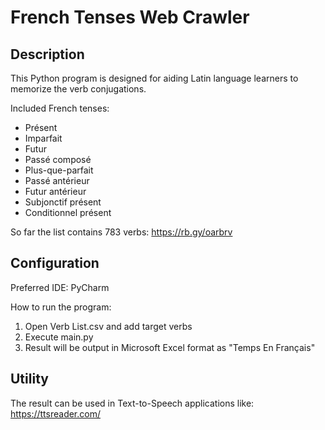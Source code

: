 # French Tenses Web Crawler

## Description
This Python program is designed for aiding Latin language learners to memorize the verb conjugations.

Included French tenses:
* Présent
* Imparfait
* Futur
* Passé composé
* Plus-que-parfait
* Passé antérieur
* Futur antérieur
* Subjonctif présent
* Conditionnel présent

So far the list contains 783 verbs: https://rb.gy/oarbrv

## Configuration
Preferred IDE: PyCharm

How to run the program:
1. Open Verb List.csv and add target verbs
2. Execute main.py
3. Result will be output in Microsoft Excel format as "Temps En Français"

## Utility
The result can be used in Text-to-Speech applications like: https://ttsreader.com/ 
